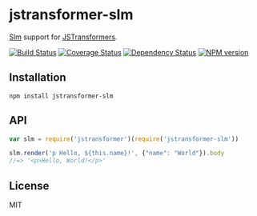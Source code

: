 # jstransformer-slm

[Slm](https://github.com/slm-lang/slm) support for [JSTransformers](http://github.com/jstransformers).

[![Build Status](https://img.shields.io/travis/jstransformers/jstransformer-slm/master.svg)](https://travis-ci.org/jstransformers/jstransformer-slm)
[![Coverage Status](https://img.shields.io/codecov/c/github/jstransformers/jstransformer-slm/master.svg)](https://codecov.io/gh/jstransformers/jstransformer-slm)
[![Dependency Status](https://img.shields.io/david/jstransformers/jstransformer-slm/master.svg)](http://david-dm.org/jstransformers/jstransformer-slm)
[![NPM version](https://img.shields.io/npm/v/jstransformer-slm.svg)](https://www.npmjs.org/package/jstransformer-slm)

## Installation

    npm install jstransformer-slm

## API

```js
var slm = require('jstransformer')(require('jstransformer-slm'))

slm.render('p Hello, ${this.name}!', {"name": "World"}).body
//=> '<p>Hello, World!</p>'
```

## License

MIT
